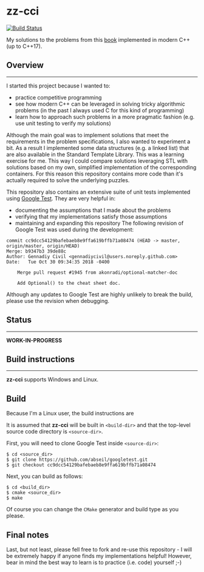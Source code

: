 zz-cci
==========
[![Build Status](https://travis-ci.org/banach-space/zz-cci.svg?branch=master)](https://travis-ci.org/banach-space/zz-cci)

My solutions to the problems from this
[book](https://www.amazon.co.uk/Cracking-Coding-Interview-Programming-Questions/dp/098478280X)
implemented in modern C++ (up to C++17).

## Overview
-----------

I started this project because I wanted to:
  * practice competitive programming
  * see how modern C++ can be leveraged in solving tricky algorithmic problems
    (in the past I always used C for this kind of programming)
  * learn how to approach such problems in a more pragmatic fashion (e.g. use
    unit testing to verify my solutions)

Although the main goal was to implement solutions that meet the requirements in
the problem specifications, I also wanted to experiment a bit. As a result I
implemented some data structures (e.g. a linked list) that are also available
in the Standard Template Library. This was a learning exercise for me. This way
I could compare solutions leveraging STL with solutions based on my own,
simplified implementation of the corresponding containers. For this reason this
repository contains more code than it's actually required to solve the
underlying puzzles.

This repository also contains an extensive suite of unit
tests implemented using [Google Test](https://github.com/abseil/googletest).
They are very helpful in:
  * documenting the assumptions that I made about the problems
  * verifying that my implementations satisfy those assumptions
  * maintaining and expanding this repository
The following revision of Google Test was used during the development:
```
commit cc9dcc54129bafebaeb8e9ffa619bffb71a08474 (HEAD -> master, origin/master, origin/HEAD)
Merge: b9347b3 39de88c
Author: Gennadiy Civil <gennadiycivil@users.noreply.github.com>
Date:   Tue Oct 30 09:34:35 2018 -0400

    Merge pull request #1945 from akonradi/optional-matcher-doc
    
    Add Optional() to the cheat sheet doc.
```
Although any updates to Google Test are highly unlikely to break the build,
please use the revision when debugging.

## Status
--------
**WORK-IN-PROGRESS**

## Build instructions
-------------------
**zz-cci** supports Windows and Linux. 

## Build
Because I'm a Linux user, the build instructions are 

It is assumed that **zz-cci** will be built in `<build-dir>` and that the
top-level source code directory is `<source-dir>`. 

First, you will need to clone Google Test inside `<source-dir>`:
```
$ cd <source_dir>
$ git clone https://github.com/abseil/googletest.git
$ git checkout cc9dcc54129bafebaeb8e9ffa619bffb71a08474
```

Next, you can build as follows:
```
$ cd <build_dir>
$ cmake <source_dir>
$ make
```
Of course you can change the `CMake` generator and build type as you please.

Final notes
-------------
Last, but not least, please fell free to fork and re-use this repository - I
will be extremely happy if anyone finds my implementations helpful! However,
bear in mind the best way to learn is to practice (i.e. code) yourself ;-)
